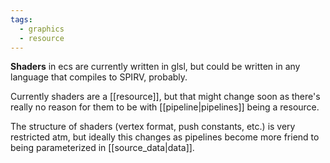 ```yaml
---
tags:
  - graphics
  - resource
---
```

**Shaders** in ecs are currently written in glsl, but could be written in any language that compiles to SPIRV, probably. 

Currently shaders are a [[resource]], but that might change soon as there's really no reason for them to be with [[pipeline|pipelines]] being a resource.

The structure of shaders (vertex format, push constants, etc.) is very restricted atm, but ideally this changes as pipelines become more friend to being parameterized in [[source_data|data]].